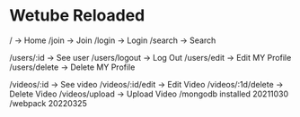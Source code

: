 # Wetube Reloaded

/ -> Home
/join -> Join
/login -> Login
/search -> Search

/users/:id -> See user
/users/logout -> Log Out
/users/edit -> Edit MY Profile
/users/delete -> Delete MY Profile

/videos/:id -> See video
/videos/:id/edit -> Edit Video
/videos/:1d/delete -> Delete Video
/videos/upload -> Upload Video
/mongodb installed 20211030
/webpack
20220325
